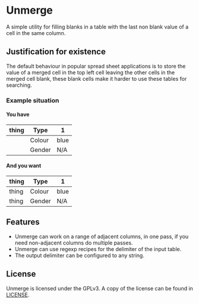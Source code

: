 Unmerge
=======

A simple utility for filling blanks in a table with the last non blank value of a cell in the same column.

## Justification for existence

The default behaviour in popular spread sheet applications is to store the value of a merged cell in the top left cell leaving the other cells in the merged cell blank, these blank cells make it harder to use these tables for searching.


### Example situation

#### You have

|thing	|Type	|1	|
|-------|-------|---|
|	|Colour	|blue	|
|	|Gender	|N/A	|

#### And you want

|thing	|Type	|1	|
|-------|-------|---|
|thing	|Colour	|blue	|
|thing	|Gender	|N/A	|

## Features

- Unmerge can work on a range of adjacent columns, in one pass, if you need non-adjacent columns do multiple passes.
- Unmerge can use regexp recipes for the delimiter of the input table.
- The output delimiter can be configured to any string.

## License

Unmerge is licensed under the GPLv3. A copy of the license can be found in [LICENSE](LICENSE).
